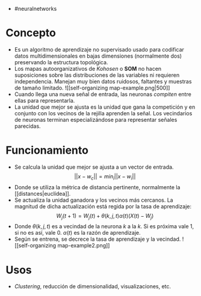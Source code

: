 - #neuralnetworks 

# Concepto
- Es un algoritmo de aprendizaje no supervisado usado para codificar datos multidimensionales en bajas dimensiones (normalmente dos) preservando la estructura topológica.
- Los mapas autoorganizativos de *Kohosen* o **SOM** no hacen suposiciones sobre las distribuciones de las variables ni requieren independencia. Manejan muy bien datos ruidosos, faltantes y muestras de tamaño limitado.
![[self-organizing map-example.png|500]]
- Cuando llega una nueva señal de entrada, las neuronas *compiten* entre ellas para representarla.
- La unidad que mejor se ajusta es la unidad que gana la competición y en conjunto con los vecinos de la rejilla aprenden la señal. Los vecindarios de neuronas terminan especializándose para representar señales parecidas.

# Funcionamiento
- Se calcula la unidad que mejor se ajusta a un vector de entrada.
$$||x-w_{c}||=min_{i}||x-w_{i}||$$
- Donde se utiliza la métrica de distancia pertinente, normalmente la [[distances|euclídea]].
- Se actualiza la unidad ganadora y los vecinos más cercanos. La magnitud de dicha actualización está regida por la tasa de aprendizaje:
$$W_{j}(t+1)=W_{j}(t)+\theta(k,j,t)\alpha(t)(X(t)-W_{j})$$
- Donde $\theta(k,j,t)$ es a vecindad de la neurona $k$ a la $k$. Si es próxima vale $1$, si no es así, vale $0$. $\alpha(t)$ es la razón de aprendizaje.
- Según se entrena, se decrece la tasa de aprendizaje y la vecindad.
![[self-organizing map-example2.png]]

# Usos
- *Clustering*, reducción de dimensionalidad, visualizaciones, etc.